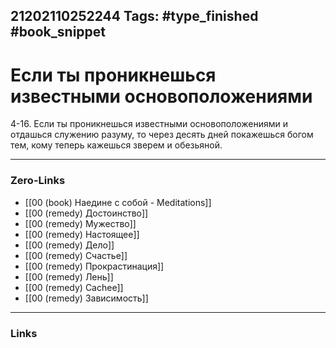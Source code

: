 21202110252244
Tags: #type_finished #book_snippet 
---
# Если ты проникнешься известными основоположениями

 4-16. Если ты проникнешься известными основоположениями и отдашься служению разуму, то через десять дней покажешься богом тем, кому теперь кажешься зверем и обезьяной. 

---
### Zero-Links
 - [[00 (book) Наедине с собой - Meditations]]
 - [[00 (remedy) Достоинство]]
 - [[00 (remedy) Мужество]]
 - [[00 (remedy) Настоящее]]
 - [[00 (remedy) Дело]]
 - [[00 (remedy) Счастье]]
 - [[00 (remedy) Прокрастинация]]
 - [[00 (remedy) Лень]]
 - [[00 (remedy) Cachee]]
 - [[00 (remedy) Зависимость]]
---
### Links

